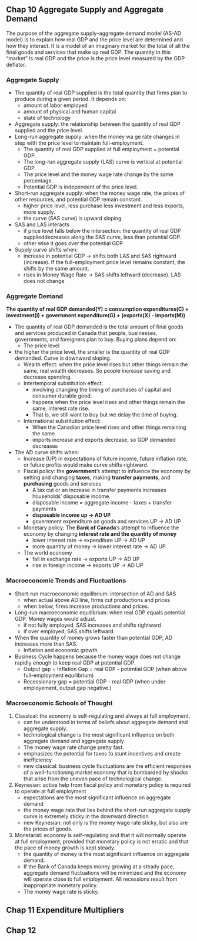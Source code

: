 ## Chap 10 Aggregate Supply and Aggregate Demand
The purpose of the aggregate supply–aggregate demand model (AS-AD model) is to explain how real GDP and the price level are determined and how they interact. It is a model of an imaginary market for the total of all the final goods and services that make up real GDP. The quantity in this “market” is real GDP and the price is the price level measured by the GDP deflator.

### Aggregate Supply

* The quantity of real GDP supplied is the total quantity that firms plan to produce during a given period. It depends on:
    - amount of labor employed
    - amount of physical and human capital
    - state of technology
* Aggregate supply: the relationship between the quantity of real GDP supplied and the price level.
* Long-run aggregate supply: when the money wa ge rate changes in step with the price level to maintain full-employment.
    - The quantity of real GDP supplied at full employment = potential GDP.
    - The long-run aggregate supply (LAS) curve is vertical at potential GDP.
    - The price level and the money wage rate change by the same percentage.
    - Potential GDP is independent of the price level.
* Short-run aggregate supply: when the money wage rate, the prices of other resources, and potential GDP remain constant.
    - higher price level, less purchase less investment and less exports, more supply.
    - the curve (SAS curve) is upward sloping.
* SAS and LAS interacts
    - if price level falls below the intersection: the quantity of real GDP supplieddecreases along the SAS curve, less than potential GDP.
    - other wise it goes over the potential GDP
* Supply curve shifts when:
    - increase in potential GDP -> shifts both LAS and SAS rightward (increase). If the full-employment price level remains constant, the shifts by the same amount.
    - rises in Money Wage Rate -> SAS shifts leftward (decrease). LAS does not change
    
### Aggregate Demand
**The quantity of real GDP demanded(Y) = consumption expenditures(C) + investment(I) + government expenditure(G) + (exports(X) - imports(M))**
* The quantity of real GDP demanded is the total amount of final goods and services produced in Canada that people, businesses, governments, and foreigners plan to buy. Buying plans depend on:
    - The price level
* the higher the price level, the smaller is the quantity of real GDP demanded. Curve is downward sloping.
    - Wealth effect: when the price level rises but other things remain the same, real wealth decreases. So people increase saving and decrease spending.
    - Intertemporal substitution effect: 
        - involving changing the timing of purchases of capital and consumer durable good. 
        - happens when the price level rises and other things remain the same, interest rate rise. 
        - That is, we still want to buy but we delay the time of buying.
    - International substitution effect:
        - When the Canadian price level rises and other things remaining the same
        - imports increase and exports decrease, so GDP demanded decreases
* The AD curve shifts when:
    - Increase (UP) in expectations of future income, future inflation rate, or future profits would make curve shifts rightward.
    - Fiscal policy: the **government**’s attempt to influence the economy by setting and changing **taxes**, making **transfer payments**, and **purchasing** goods and services
        - A tax cut or an increase in transfer payments increases households’ disposable income.
        - disposable income = aggregate income - taxes + transfer payments
        - **disposable income up -> AD UP**
        - government expenditure on goods and services UP -> AD UP
    - Monetary policy: The **Bank of Canada**’s attempt to influence the economy by changing **interest rate and the quantity of money**
        - lower interest rate -> expenditure UP -> AD UP
        - more quantity of money -> lower interest rate -> AD UP
    - The world economy
        - fall in exchange rate -> exports UP -> AD UP
        - rise in foreign income -> exports UP -> AD UP
        
###  Macroeconomic Trends and Fluctuations

* Short-run macroeconomic equilibrium: intersection of AD and SAS
    - when actual above AD line, firms cut productions and prices
    - when below, firms increase productions and prices.
* Long-run macroeconomic equilibrium: when real GDP equals potential GDP. Money wages would adjust.
    - if not fully employed, SAS increases and shifts rightward
    - if over employed, SAS shifts leftward.
* When the quantity of money grows faster than potential GDP, AD increases more than SAS. 
    - Inflation and economic growth 
* Business Cycle happens because the money wage does not change rapidly enough to keep real GDP at potential GDP.
    - Output gap = Inflation Gap = real GDP - potential GDP (when above full-employment equilibrium)
    - Recessionary gap = potential GDP - real GDP (when under employement, output gap negative.)

### Macroeconomic Schools of Thought
1. Classical: the economy is self-regulating and always at full employment.
    - can be understood in terms of beliefs about aggregate demand and aggregate supply.
    - technological change is the most significant influence on both aggregate demand and aggregate supply
    - The money wage rate change pretty fast.
    - emphasizes the potential for taxes to stunt incentives and create inefficiency
    - new classical: business cycle fluctuations are the efficient responses of a well-functioning market economy that is bombarded by shocks that arise from the uneven pace of technological change.
2. Keynesian: active help from fiscal policy and monetary policy is required to operate at full employment
    - expectations are the most significant influence on aggregate demand
    - the money wage rate that lies behind the short-run aggregate supply curve is extremely sticky in the downward direction
    - new Keynesian: not only is the money wage rate sticky, but also are the prices of goods.
3. Monetarist: economy is self-regulating and that it will normally operate at full employment, provided that monetary policy is not erratic and that the pace of money growth is kept steady.
    - the quantity of money is the most significant influence on aggregate demand.
    - If the Bank of Canada keeps money growing at a steady pace, aggregate demand fluctuations will be minimized and the economy will operate close to full employment. All recessions result from inappropriate monetary policy.
    - The money wage rate is sticky.

## Chap 11 Expenditure Multipliers

## Chap 12
